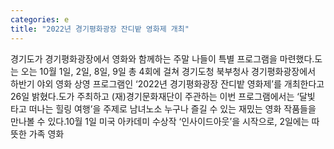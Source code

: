 ```yaml
---
categories: e
title: "2022년 경기평화광장 잔디밭 영화제 개최"
---
```

경기도가 경기평화광장에서 영화와 함께하는 주말 나들이 특별 프로그램을 마련했다.도는 오는 10월 1일, 2일, 8일, 9일 총 4회에 걸쳐 경기도청 북부청사 경기평화광장에서 하반기 야외 영화 상영 프로그램인 ‘2022년 경기평화광장 잔디밭 영화제’를 개최한다고 26일 밝혔다.도가 주최하고 (재)경기문화재단이 주관하는 이번 프로그램에서는 ‘달빛 타고 떠나는 힐링 여행’을 주제로 남녀노소 누구나 즐길 수 있는 재밌는 영화 작품들을 만나볼 수 있다.10월 1일 미국 아카데미 수상작 ‘인사이드아웃’을 시작으로, 2일에는 따뜻한 가족 영화